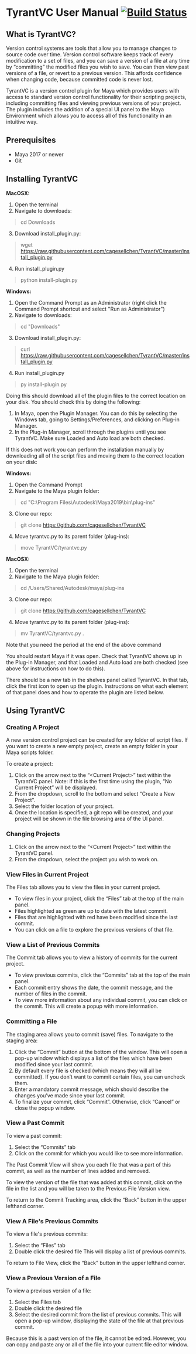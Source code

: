 # TyrantVC User Manual [![Build Status](https://travis-ci.org/cagesellchen/TyrantVC.svg?branch=master)](https://travis-ci.org/cagesellchen/TyrantVC)

## What is TyrantVC?
Version control systems are tools that allow you to manage changes to source code over time. Version control software keeps track of every modification to a set of files, and you can save a version of a file at any time by “committing” the modified files you wish to save. You can then view past versions of a file, or revert to a previous version. This affords confidence when changing code, because committed code is never lost.

TyrantVC is a version control plugin for Maya which provides users with access to standard version control functionality for their scripting projects, including committing files and viewing previous versions of your project. The plugin includes the addition of a special UI panel to the Maya Environment which allows you to access all of this functionality in an intuitive way.

## Prerequisites
* Maya 2017 or newer
* Git

## Installing TyrantVC
**MacOSX:**
1. Open the terminal
2. Navigate to downloads:
> cd Downloads
3. Download install_plugin.py:
> wget https://raw.githubusercontent.com/cagesellchen/TyrantVC/master/install_plugin.py
4. Run install_plugin.py
> python install-plugin.py

**Windows:**
1. Open the Command Prompt as an Administrator (right click the Command Prompt shortcut and select "Run as Administrator")
2. Navigate to downloads:
> cd "Downloads"
3. Download install_plugin.py:
> curl https://raw.githubusercontent.com/cagesellchen/TyrantVC/master/install_plugin.py
4. Run install_plugin.py
> py install-plugin.py

Doing this should download all of the plugin files to the correct location on your disk. You should check this by doing the following:

1. In Maya, open the Plugin Manager. You can do this by selecting the Windows tab, going to Settings/Preferences, and clicking on Plug-in Manager.
2. In the Plug-in Manager, scroll through the plugins until you see TyrantVC. 
Make sure Loaded and Auto load are both checked.

If this does not work you can perform the installation manually by downloading all of the script files and moving them to the correct location on your disk:

**Windows:**
1. Open the Command Prompt
2. Navigate to the Maya plugin folder: 
> cd "C:\Program Files\Autodesk\Maya2019\bin\plug-ins"
3. Clone our repo: 
> git clone https://github.com/cagesellchen/TyrantVC
4. Move tyrantvc.py to its parent folder (plug-ins): 
> move TyrantVC/tyrantvc.py

**MacOSX:**
1. Open the terminal
2. Navigate to the Maya plugin folder: 
> cd /Users/Shared/Autodesk/maya/plug-ins
3. Clone our repo: 
> git clone https://github.com/cagesellchen/TyrantVC
4. Move tyrantvc.py to its parent folder (plug-ins): 
> mv TyrantVC/tyrantvc.py .

Note that you need the period at the end of the above command

You should restart Maya if it was open. Check that TyrantVC shows up in the Plug-in Manager, and that Loaded and Auto load are both checked (see above for instructions on how to do this). 

There should be a new tab in the shelves panel called TyrantVC. In that tab, click the first icon to open up the plugin. Instructions on what each element of that panel does and how to operate the plugin are listed below.

  
## Using TyrantVC
### Creating A Project
A new version control project can be created for any folder of script files. If you want to create a new empty project, create an empty folder in your Maya scripts folder.

To create a project:
1. Click on the arrow next to the “\<Current Project>” text within the TyrantVC panel. Note: if this is the first time using the plugin, “No Current Project” will be displayed.
2. From the dropdown, scroll to the bottom and select “Create a New Project”. 
3. Select the folder location of your project. 
4. Once the location is specified, a git repo will be created, and your project will be shown in the file browsing area of the UI panel.
  
### Changing Projects
1. Click on the arrow next to the “\<Current Project>” text within the TyrantVC panel. 
2. From the dropdown, select the project you wish to work on.

### View Files in Current Project
The Files tab allows you to view the files in your current project. 
* To view files in your project, click the “Files” tab at the top of the main panel.
* Files highlighted as green are up to date with the latest commit.
* Files that are highlighted with red have been modified since the last commit. 
* You can click on a file to explore the previous versions of that file. 

### View a List of Previous Commits
The Commit tab allows you to view a history of commits for the current project. 
* To view previous commits, click the “Commits” tab at the top of the main panel. 
* Each commit entry shows the date, the commit message, and the number of files in the commit. 
* To view more information about any individual commit, you can click on the commit. This will create a popup with more information.

### Committing a File
The staging area allows you to commit (save) files. To navigate to the staging area:
1. Click the “Commit” button at the bottom of the window. This will open a pop-up window which displays a list of the files which have been modified since your last commit.
2. By default every file is checked (which means they will all be committed).  If you don’t want to commit certain files, you can uncheck them.
3. Enter a mandatory commit message, which should describe the changes you’ve made since your last commit.
4. To finalize your commit, click “Commit”.  Otherwise, click “Cancel” or close the popup window.

### View a Past Commit
To view a past commit: 
1. Select the “Commits” tab
2. Click on the commit for which you would like to see more information.

The Past Commit View will show you each file that was a part of this commit, as well as the number of lines added and removed. 

To view the version of the file that was added at this commit, click on the file in the list and you will be taken to the Previous File Version view.

To return to the Commit Tracking area, click the “Back” button in the upper lefthand corner.

### View A File's Previous Commits
To view a file's previous commits:
1. Select the “Files” tab
2. Double click the desired file  This will display a list of previous commits. 

To return to File View, click the “Back” button in the upper lefthand corner.

### View a Previous Version of a File
To view a previous version of a file:
1. Select the Files tab
2. Double click the desired file
3. Select the desired commit from the list of previous commits. This will open a pop-up window, displaying the state of the file at that previous commit.  

Because this is a past version of the file, it cannot be edited.  However, you can copy and paste any or all of the file into your current file editor window.






 

